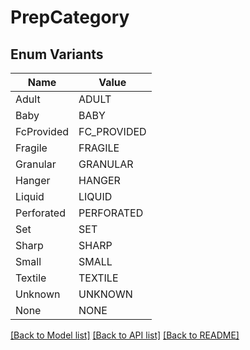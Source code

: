 # PrepCategory

## Enum Variants

| Name | Value |
|---- | -----|
| Adult | ADULT |
| Baby | BABY |
| FcProvided | FC_PROVIDED |
| Fragile | FRAGILE |
| Granular | GRANULAR |
| Hanger | HANGER |
| Liquid | LIQUID |
| Perforated | PERFORATED |
| Set | SET |
| Sharp | SHARP |
| Small | SMALL |
| Textile | TEXTILE |
| Unknown | UNKNOWN |
| None | NONE |


[[Back to Model list]](../README.md#documentation-for-models) [[Back to API list]](../README.md#documentation-for-api-endpoints) [[Back to README]](../README.md)


